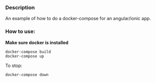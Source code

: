 ### Description
An example of how to do a docker-compose for an angular/ionic app.

### How to use:
**Make sure docker is installed**
```
docker-compose build
docker-compose up
```

To stop:
```
docker-compose down
```